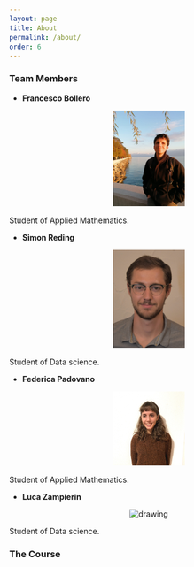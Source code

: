 ```yaml
---
layout: page
title: About
permalink: /about/
order: 6
---
```


### Team Members

- __Francesco Bollero__

<p align="center">
<img src="./images/franco.jpeg" alt="drawing" width="130"/>
</p>

Student of Applied Mathematics.

- __Simon Reding__

<p align="center">
<img src="./images/simon.jpeg" alt="drawing" width="130"/>
</p>

Student of Data science.

- __Federica Padovano__

<p align="center">
<img src="./images/federica.jpeg" alt="drawing" width="130"/>
</p>

Student of Applied Mathematics.

- __Luca Zampierin__

<p align="center">
<img src="./images/luca_zampierin.jpg" alt="drawing" width="130"/>
</p>

Student of Data science.



### The Course

